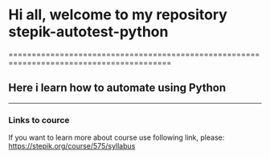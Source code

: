 # Hi all, welcome to my repository stepik-autotest-python
=========================================================================================
## Here i learn how to automate using Python
-----------------------------------------------------------------------------------------
### Links to cource

If you want to learn more about course use following link, please: https://stepik.org/course/575/syllabus

